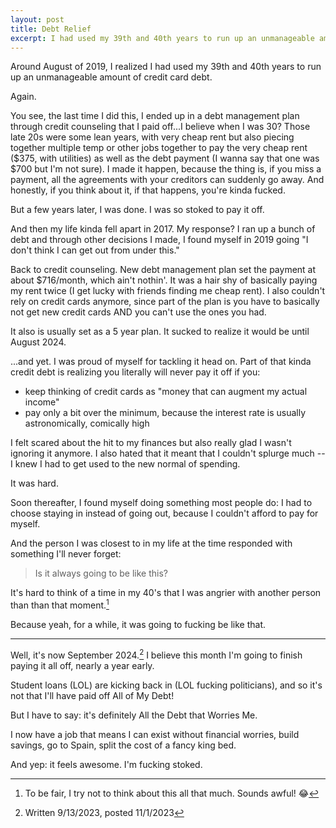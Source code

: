 ```yaml
---
layout: post
title: Debt Relief
excerpt: I had used my 39th and 40th years to run up an unmanageable amount of credit card debt. Again.
---
```


Around August of 2019, I realized I had used my 39th and 40th years to run up an unmanageable amount of credit card debt.

Again.

You see, the last time I did this, I ended up in a debt management plan through credit counseling that I paid off...I believe when I was 30? Those late 20s were some lean years, with very cheap rent but also piecing together multiple temp or other jobs together to pay the very cheap rent ($375, with utilities) as well as the debt payment (I wanna say that one was $700 but I'm not sure). I made it happen, because the thing is, if you miss a payment, all the agreements with your creditors can suddenly go away. And honestly, if you think about it, if that happens, you're kinda fucked.

But a few years later, I was done. I was so stoked to pay it off.

And then my life kinda fell apart in 2017. My response? I ran up a bunch of debt and through other decisions I made, I found myself in 2019 going "I don't think I can get out from under this."

Back to credit counseling. New debt management plan set the payment at about $716/month, which ain't nothin'. It was a hair shy of basically paying my rent twice (I get lucky with friends finding me cheap rent). I also couldn't rely on credit cards anymore, since part of the plan is you have to basically not get new credit cards AND you can't use the ones you had.

It also is usually set as a 5 year plan. It sucked to realize it would be until August 2024.

...and yet. I was proud of myself for tackling it head on. Part of that kinda credit debt is realizing you literally will never pay it off if you:

- keep thinking of credit cards as "money that can augment my actual income"
- pay only a bit over the minimum, because the interest rate is usually astronomically, comically high

I felt scared about the hit to my finances but also really glad I wasn't ignoring it anymore. I also hated that it meant that I couldn't splurge much -- I knew I had to get used to the new normal of spending.

It was hard.

Soon thereafter, I found myself doing something most people do: I had to choose staying in instead of going out, because I couldn't afford to pay for myself.

And the person I was closest to in my life at the time responded with something I'll never forget:

> Is it always going to be like this?

It's hard to think of a time in my 40's that I was angrier with another person than than that moment.[^1]

Because yeah, for a while, it was going to fucking be like that.

---

Well, it's now September 2024.[^2] I believe this month I'm going to finish paying it all off, nearly a year early.

Student loans (LOL) are kicking back in (LOL fucking politicians), and so it's not that I'll have paid off All of My Debt!

But I have to say: it's definitely All the Debt that Worries Me.

I now have a job that means I can exist without financial worries, build savings, go to Spain, split the cost of a fancy king bed.

And yep: it feels awesome. I'm fucking stoked.

[^1]: To be fair, I try not to think about this all that much. Sounds awful! 😂
[^2]: Written 9/13/2023, posted 11/1/2023
